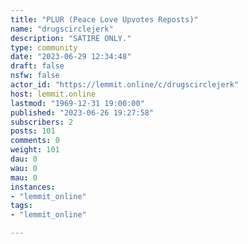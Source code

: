 ```yaml
---
title: "PLUR (Peace Love Upvotes Reposts)" 
name: "drugscirclejerk"
description: "SATIRE ONLY."
type: community
date: "2023-06-29 12:34:48"
draft: false
nsfw: false
actor_id: "https://lemmit.online/c/drugscirclejerk"
host: lemmit.online
lastmod: "1969-12-31 19:00:00"
published: "2023-06-26 19:27:58"
subscribers: 2
posts: 101
comments: 0
weight: 101
dau: 0
wau: 0
mau: 0
instances:
- "lemmit_online"
tags: 
- "lemmit_online"

---
```

